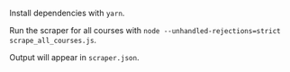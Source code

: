 Install dependencies with `yarn`.

Run the scraper for all courses with `node --unhandled-rejections=strict scrape_all_courses.js`.

Output will appear in `scraper.json`.